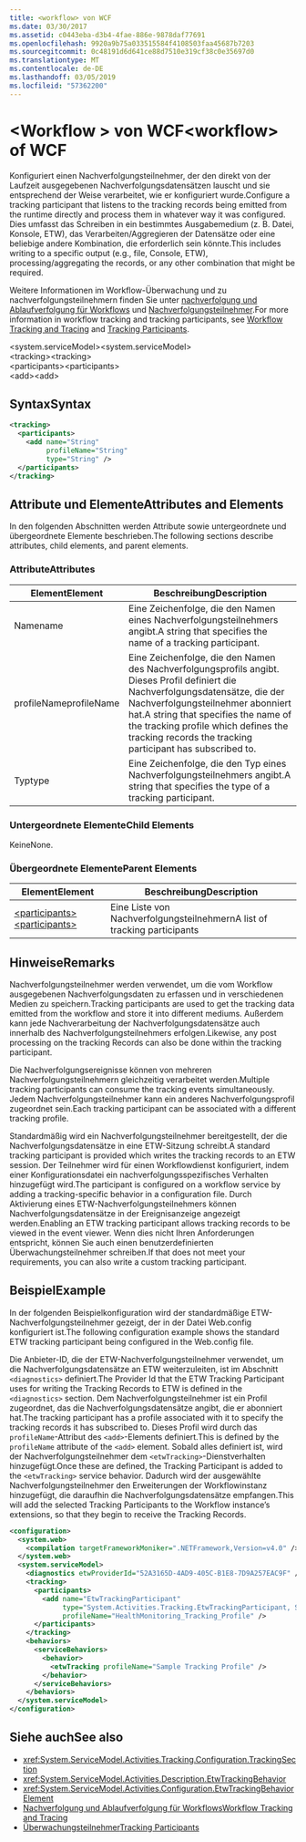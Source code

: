 ```yaml
---
title: <workflow> von WCF
ms.date: 03/30/2017
ms.assetid: c0443eba-d3b4-4fae-886e-9878daf77691
ms.openlocfilehash: 9920a9b75a033515584f4108503faa45687b7203
ms.sourcegitcommit: 0c48191d6d641ce88d7510e319cf38c0e35697d0
ms.translationtype: MT
ms.contentlocale: de-DE
ms.lasthandoff: 03/05/2019
ms.locfileid: "57362200"
---
```

# <a name="workflow-of-wcf"></a><span data-ttu-id="c2a6f-102">\<Workflow > von WCF</span><span class="sxs-lookup"><span data-stu-id="c2a6f-102">\<workflow> of WCF</span></span>
<span data-ttu-id="c2a6f-103">Konfiguriert einen Nachverfolgungsteilnehmer, der den direkt von der Laufzeit ausgegebenen Nachverfolgungsdatensätzen lauscht und sie entsprechend der Weise verarbeitet, wie er konfiguriert wurde.</span><span class="sxs-lookup"><span data-stu-id="c2a6f-103">Configure a tracking participant that listens to the tracking records being emitted from the runtime directly and process them in whatever way it was configured.</span></span> <span data-ttu-id="c2a6f-104">Dies umfasst das Schreiben in ein bestimmtes Ausgabemedium (z. B. Datei, Konsole, ETW), das Verarbeiten/Aggregieren der Datensätze oder eine beliebige andere Kombination, die erforderlich sein könnte.</span><span class="sxs-lookup"><span data-stu-id="c2a6f-104">This includes writing to a specific output (e.g., file, Console, ETW), processing/aggregating the records, or any other combination that might be required.</span></span>  
  
 <span data-ttu-id="c2a6f-105">Weitere Informationen im Workflow-Überwachung und zu nachverfolgungsteilnehmern finden Sie unter [nachverfolgung und Ablaufverfolgung für Workflows](../../../../../docs/framework/windows-workflow-foundation/workflow-tracking-and-tracing.md) und [Nachverfolgungsteilnehmer](../../../../../docs/framework/windows-workflow-foundation/tracking-participants.md).</span><span class="sxs-lookup"><span data-stu-id="c2a6f-105">For more information in workflow tracking and tracking participants, see [Workflow Tracking and Tracing](../../../../../docs/framework/windows-workflow-foundation/workflow-tracking-and-tracing.md) and [Tracking Participants](../../../../../docs/framework/windows-workflow-foundation/tracking-participants.md).</span></span>  
  
 <span data-ttu-id="c2a6f-106">\<system.serviceModel></span><span class="sxs-lookup"><span data-stu-id="c2a6f-106">\<system.serviceModel></span></span>  
<span data-ttu-id="c2a6f-107">\<tracking></span><span class="sxs-lookup"><span data-stu-id="c2a6f-107">\<tracking></span></span>  
<span data-ttu-id="c2a6f-108">\<participants></span><span class="sxs-lookup"><span data-stu-id="c2a6f-108">\<participants></span></span>  
<span data-ttu-id="c2a6f-109">\<add></span><span class="sxs-lookup"><span data-stu-id="c2a6f-109">\<add></span></span>  
  
## <a name="syntax"></a><span data-ttu-id="c2a6f-110">Syntax</span><span class="sxs-lookup"><span data-stu-id="c2a6f-110">Syntax</span></span>  
  
```xml  
<tracking>
  <participants>
    <add name="String"
         profileName="String"
         type="String" />
  </participants>
</tracking>
```  
  
## <a name="attributes-and-elements"></a><span data-ttu-id="c2a6f-111">Attribute und Elemente</span><span class="sxs-lookup"><span data-stu-id="c2a6f-111">Attributes and Elements</span></span>  
 <span data-ttu-id="c2a6f-112">In den folgenden Abschnitten werden Attribute sowie untergeordnete und übergeordnete Elemente beschrieben.</span><span class="sxs-lookup"><span data-stu-id="c2a6f-112">The following sections describe attributes, child elements, and parent elements.</span></span>  
  
### <a name="attributes"></a><span data-ttu-id="c2a6f-113">Attribute</span><span class="sxs-lookup"><span data-stu-id="c2a6f-113">Attributes</span></span>  
  
|<span data-ttu-id="c2a6f-114">Element</span><span class="sxs-lookup"><span data-stu-id="c2a6f-114">Element</span></span>|<span data-ttu-id="c2a6f-115">Beschreibung</span><span class="sxs-lookup"><span data-stu-id="c2a6f-115">Description</span></span>|  
|-------------|-----------------|  
|<span data-ttu-id="c2a6f-116">Name</span><span class="sxs-lookup"><span data-stu-id="c2a6f-116">name</span></span>|<span data-ttu-id="c2a6f-117">Eine Zeichenfolge, die den Namen eines Nachverfolgungsteilnehmers angibt.</span><span class="sxs-lookup"><span data-stu-id="c2a6f-117">A string that specifies the name of a tracking participant.</span></span>|  
|<span data-ttu-id="c2a6f-118">profileName</span><span class="sxs-lookup"><span data-stu-id="c2a6f-118">profileName</span></span>|<span data-ttu-id="c2a6f-119">Eine Zeichenfolge, die den Namen des Nachverfolgungsprofils angibt. Dieses Profil definiert die Nachverfolgungsdatensätze, die der Nachverfolgungsteilnehmer abonniert hat.</span><span class="sxs-lookup"><span data-stu-id="c2a6f-119">A string that specifies the name of the tracking profile which defines the tracking records the tracking participant has subscribed to.</span></span>|  
|<span data-ttu-id="c2a6f-120">Typ</span><span class="sxs-lookup"><span data-stu-id="c2a6f-120">type</span></span>|<span data-ttu-id="c2a6f-121">Eine Zeichenfolge, die den Typ eines Nachverfolgungsteilnehmers angibt.</span><span class="sxs-lookup"><span data-stu-id="c2a6f-121">A string that specifies the type of a tracking participant.</span></span>|  
  
### <a name="child-elements"></a><span data-ttu-id="c2a6f-122">Untergeordnete Elemente</span><span class="sxs-lookup"><span data-stu-id="c2a6f-122">Child Elements</span></span>  
 <span data-ttu-id="c2a6f-123">Keine</span><span class="sxs-lookup"><span data-stu-id="c2a6f-123">None.</span></span>  
  
### <a name="parent-elements"></a><span data-ttu-id="c2a6f-124">Übergeordnete Elemente</span><span class="sxs-lookup"><span data-stu-id="c2a6f-124">Parent Elements</span></span>  
  
|<span data-ttu-id="c2a6f-125">Element</span><span class="sxs-lookup"><span data-stu-id="c2a6f-125">Element</span></span>|<span data-ttu-id="c2a6f-126">Beschreibung</span><span class="sxs-lookup"><span data-stu-id="c2a6f-126">Description</span></span>|  
|-------------|-----------------|  
|[<span data-ttu-id="c2a6f-127">\<participants></span><span class="sxs-lookup"><span data-stu-id="c2a6f-127">\<participants></span></span>](../../../../../docs/framework/configure-apps/file-schema/windows-workflow-foundation/participants.md)|<span data-ttu-id="c2a6f-128">Eine Liste von Nachverfolgungsteilnehmern</span><span class="sxs-lookup"><span data-stu-id="c2a6f-128">A list of tracking participants</span></span>|  
  
## <a name="remarks"></a><span data-ttu-id="c2a6f-129">Hinweise</span><span class="sxs-lookup"><span data-stu-id="c2a6f-129">Remarks</span></span>  
 <span data-ttu-id="c2a6f-130">Nachverfolgungsteilnehmer werden verwendet, um die vom Workflow ausgegebenen Nachverfolgungsdaten zu erfassen und in verschiedenen Medien zu speichern.</span><span class="sxs-lookup"><span data-stu-id="c2a6f-130">Tracking participants are used to get the tracking data emitted from the workflow and store it into different mediums.</span></span> <span data-ttu-id="c2a6f-131">Außerdem kann jede Nachverarbeitung der Nachverfolgungsdatensätze auch innerhalb des Nachverfolgungsteilnehmers erfolgen.</span><span class="sxs-lookup"><span data-stu-id="c2a6f-131">Likewise, any post processing on the tracking Records can also be done within the tracking participant.</span></span>  
  
 <span data-ttu-id="c2a6f-132">Die Nachverfolgungsereignisse können von mehreren Nachverfolgungsteilnehmern gleichzeitig verarbeitet werden.</span><span class="sxs-lookup"><span data-stu-id="c2a6f-132">Multiple tracking participants can consume the tracking events simultaneously.</span></span> <span data-ttu-id="c2a6f-133">Jedem Nachverfolgungsteilnehmer kann ein anderes Nachverfolgungsprofil zugeordnet sein.</span><span class="sxs-lookup"><span data-stu-id="c2a6f-133">Each tracking participant can be associated with a different tracking profile.</span></span>  
  
 <span data-ttu-id="c2a6f-134">Standardmäßig wird ein Nachverfolgungsteilnehmer bereitgestellt, der die Nachverfolgungsdatensätze in eine ETW-Sitzung schreibt.</span><span class="sxs-lookup"><span data-stu-id="c2a6f-134">A standard tracking participant is provided which writes the tracking records to an ETW session.</span></span> <span data-ttu-id="c2a6f-135">Der Teilnehmer wird für einen Workflowdienst konfiguriert, indem einer Konfigurationsdatei ein nachverfolgungsspezifisches Verhalten hinzugefügt wird.</span><span class="sxs-lookup"><span data-stu-id="c2a6f-135">The participant is configured on a workflow service by adding a tracking-specific behavior in a configuration file.</span></span> <span data-ttu-id="c2a6f-136">Durch Aktivierung eines ETW-Nachverfolgungsteilnehmers können Nachverfolgungsdatensätze in der Ereignisanzeige angezeigt werden.</span><span class="sxs-lookup"><span data-stu-id="c2a6f-136">Enabling an ETW tracking participant allows tracking records to be viewed in the event viewer.</span></span> <span data-ttu-id="c2a6f-137">Wenn dies nicht Ihren Anforderungen entspricht, können Sie auch einen benutzerdefinierten Überwachungsteilnehmer schreiben.</span><span class="sxs-lookup"><span data-stu-id="c2a6f-137">If that does not meet your requirements, you can also write a custom tracking participant.</span></span>  
  
## <a name="example"></a><span data-ttu-id="c2a6f-138">Beispiel</span><span class="sxs-lookup"><span data-stu-id="c2a6f-138">Example</span></span>  
 <span data-ttu-id="c2a6f-139">In der folgenden Beispielkonfiguration wird der standardmäßige ETW-Nachverfolgungsteilnehmer gezeigt, der in der Datei Web.config konfiguriert ist.</span><span class="sxs-lookup"><span data-stu-id="c2a6f-139">The following configuration example shows the standard ETW tracking participant being configured in the Web.config file.</span></span>  
  
 <span data-ttu-id="c2a6f-140">Die Anbieter-ID, die der ETW-Nachverfolgungsteilnehmer verwendet, um die Nachverfolgungsdatensätze an ETW weiterzuleiten, ist im Abschnitt `<diagnostics>` definiert.</span><span class="sxs-lookup"><span data-stu-id="c2a6f-140">The Provider Id that the ETW Tracking Participant uses for writing the Tracking Records to ETW is defined in the `<diagnostics>` section.</span></span> <span data-ttu-id="c2a6f-141">Dem Nachverfolgungsteilnehmer ist ein Profil zugeordnet, das die Nachverfolgungsdatensätze angibt, die er abonniert hat.</span><span class="sxs-lookup"><span data-stu-id="c2a6f-141">The tracking participant has a profile associated with it to specify the tracking records it has subscribed to.</span></span> <span data-ttu-id="c2a6f-142">Dieses Profil wird durch das `profileName`-Attribut des `<add>`-Elements definiert.</span><span class="sxs-lookup"><span data-stu-id="c2a6f-142">This is defined by the `profileName` attribute of the `<add>` element.</span></span> <span data-ttu-id="c2a6f-143">Sobald alles definiert ist, wird der Nachverfolgungsteilnehmer dem `<etwTracking>`-Dienstverhalten hinzugefügt.</span><span class="sxs-lookup"><span data-stu-id="c2a6f-143">Once these are defined, the Tracking Participant is added to the `<etwTracking>` service behavior.</span></span> <span data-ttu-id="c2a6f-144">Dadurch wird der ausgewählte Nachverfolgungsteilnehmer den Erweiterungen der Workflowinstanz hinzugefügt, die daraufhin die Nachverfolgungsdatensätze empfangen.</span><span class="sxs-lookup"><span data-stu-id="c2a6f-144">This will add the selected Tracking Participants to the Workflow instance’s extensions, so that they begin to receive the Tracking Records.</span></span>  
  
```xml  
<configuration>
  <system.web>
    <compilation targetFrameworkMoniker=".NETFramework,Version=v4.0" />
  </system.web>
  <system.serviceModel>
    <diagnostics etwProviderId="52A3165D-4AD9-405C-B1E8-7D9A257EAC9F" />
    <tracking>
      <participants>
        <add name="EtwTrackingParticipant"
             type="System.Activities.Tracking.EtwTrackingParticipant, System.Activities, Version=4.0.0.0, Culture=neutral, PublicKeyToken=31bf3856ad364e35"
             profileName="HealthMonitoring_Tracking_Profile" />
      </participants>
    </tracking>
    <behaviors>
      <serviceBehaviors>
        <behavior>
          <etwTracking profileName="Sample Tracking Profile" />
        </behavior>
      </serviceBehaviors>
    </behaviors>
  </system.serviceModel>
</configuration>
```  
  
## <a name="see-also"></a><span data-ttu-id="c2a6f-145">Siehe auch</span><span class="sxs-lookup"><span data-stu-id="c2a6f-145">See also</span></span>
- <xref:System.ServiceModel.Activities.Tracking.Configuration.TrackingSection>
- <xref:System.ServiceModel.Activities.Description.EtwTrackingBehavior>
- <xref:System.ServiceModel.Activities.Configuration.EtwTrackingBehaviorElement>
- [<span data-ttu-id="c2a6f-146">Nachverfolgung und Ablaufverfolgung für Workflows</span><span class="sxs-lookup"><span data-stu-id="c2a6f-146">Workflow Tracking and Tracing</span></span>](../../../../../docs/framework/windows-workflow-foundation/workflow-tracking-and-tracing.md)
- [<span data-ttu-id="c2a6f-147">Überwachungsteilnehmer</span><span class="sxs-lookup"><span data-stu-id="c2a6f-147">Tracking Participants</span></span>](../../../../../docs/framework/windows-workflow-foundation/tracking-participants.md)

